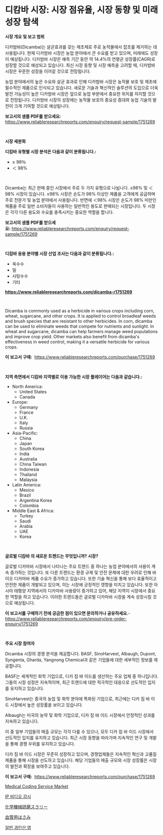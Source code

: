 <p><h1>디캄바 시장: 시장 점유율, 시장 동향 및 미래 성장 탐색</h1></p><p><strong>시장 개요 및 보고 범위</strong></p>
<p><p>디카밤바(Dicamba)는 살균효과를 갖는 제초제로 주로 농작물에서 잡초를 제거하는 데 사용됩니다. 현재 디카밤바 시장은 농업 분야에서 큰 수요를 받고 있으며, 미래에도 성장이 예상됩니다. 디카밤바 시장은 예측 기간 동안 약 14.4%의 연평균 성장률(CAGR)로 성장할 것으로 예상되고 있습니다. 최신 시장 동향 및 시장 예측을 고려할 때, 디카밤바 시장은 꾸준한 성장을 이어갈 것으로 전망됩니다.</p><p>농업 분야에서의 높은 수요와 살균 효과로 인해 디카밤바 시장은 농작물 보호 및 제초에 필수적인 제품으로 인식되고 있습니다. 새로운 기술과 혁신적인 솔루션의 도입으로 더욱 발전 가능성이 높은 디카밤바 시장은 앞으로 농업 부문에서 중요한 위치를 차지할 것으로 전망됩니다. 디카밤바 시장의 성장에는 농작물 보호의 중요성 증대와 농업 기술의 발전이 크게 기여할 것으로 예상됩니다.</p></p>
<p><strong>보고서의 샘플 PDF를 받으세요:</strong> <a href="https://www.reliableresearchreports.com/enquiry/request-sample/1751269">https://www.reliableresearchreports.com/enquiry/request-sample/1751269</a></p>
<p>&nbsp;</p>
<p><strong>시장 세분화</strong></p>
<p><strong>디캄바 유형별 시장 분석은 다음과 같이 분류됩니다.:</strong></p>
<p><ul><li>≥ 98％</li><li>＜ 98%</li></ul></p>
<p>&nbsp;</p>
<p><p>Dicamba는 최근 판매 중인 시장에서 주로 두 가지 유형으로 나뉩니다. ≥98% 및 ＜98% 시장이 있습니다. ≥98% 시장은 순도가 98% 이상인 제품을 고객에게 공급하며 주로 전문가 및 농업 분야에서 사용됩니다. 반면에 ＜98% 시장은 순도가 98% 미만인 제품을 주로 일반 소비자들이 사용하는 일반적인 용도로 판매되는 시장입니다. 두 시장은 각각 다른 용도와 수요를 충족시키는 중요한 역할을 합니다.</p></p>
<p><strong>보고서의 샘플 PDF를 받으세요:</strong>&nbsp;<a href="https://www.reliableresearchreports.com/enquiry/request-sample/1751269">https://www.reliableresearchreports.com/enquiry/request-sample/1751269</a></p>
<p>&nbsp;</p>
<p><strong> 디캄바 응용 분야별 시장 산업 조사는 다음과 같이 분류됩니다.:</strong></p>
<p><ul><li>옥수수</li><li>밀</li><li>사탕수수</li><li>기타</li></ul></p>
<p><strong><a href="https://www.reliableresearchreports.com/dicamba-r1751269">https://www.reliableresearchreports.com/dicamba-r1751269</a></strong></p>
<p>&nbsp;</p>
<p><p>Dicamba is commonly used as a herbicide in various crops including corn, wheat, sugarcane, and other crops. It is applied to control broadleaf weeds and brush species that are resistant to other herbicides. In corn, dicamba can be used to eliminate weeds that compete for nutrients and sunlight. In wheat and sugarcane, dicamba can help farmers manage weed populations and improve crop yield. Other markets also benefit from dicamba's effectiveness in weed control, making it a versatile herbicide for various crops.</p></p>
<p><strong>이 보고서 구매:</strong>&nbsp; <a href="https://www.reliableresearchreports.com/purchase/1751269">https://www.reliableresearchreports.com/purchase/1751269</a></p>
<p>&nbsp;</p>
<p><strong>지역 측면에서 디캄바 지역별로 이용 가능한 시장 플레이어는 다음과 같습니다.:</strong></p>
<p><ul>
    <li>
        North America:
        <ul>
            <li>United States</li>
            <li>Canada</li>
        </ul>
    </li>
    <li>
        Europe:
        <ul>
            <li>Germany</li>
            <li>France</li>
            <li>U.K.</li>
            <li>Italy</li>
            <li>Russia</li>
        </ul>
    </li>
    <li>
        Asia-Pacific:
        <ul>
            <li>China</li>
            <li>Japan</li>
            <li>South Korea</li>
            <li>India</li>
            <li>Australia</li>
            <li>China Taiwan</li>
            <li>Indonesia</li>
            <li>Thailand</li>
            <li>Malaysia</li>
        </ul>
    </li>
    <li>
        Latin America:
        <ul>
            <li>Mexico</li>
            <li>Brazil</li>
            <li>Argentina Korea</li>
            <li>Colombia</li>
        </ul>
    </li>
    <li>
        Middle East & Africa:
        <ul>
            <li>Turkey</li>
            <li>Saudi</li>
            <li>Arabia</li>
            <li>UAE</li>
            <li>Korea</li>
        </ul>
    </li>
    </ul></p>
<p>&nbsp;</p>
<p><strong>글로벌 디캄바 의 새로운 트렌드는 무엇입니까? 시장?</strong></p>
<p><p>글로벌 디카마바 시장에서 나타나는 주요 트렌드 중 하나는 농업 분야에서의 사용이 계속 증가하는 것입니다. 또 다른 트렌드는 환경 규제 및 안전 문제에 대한 우려로 인해 바이오 디카마바 제품 수요가 증가하고 있습니다. 또한 기술 혁신을 통해 보다 효율적이고 안전한 제품이 개발되고 있으며, 이는 시장에 긍정적인 영향을 미치고 있습니다. 또한 아시아 태평양 지역에서의 디카마바 사용량이 증가하고 있어, 해당 지역이 시장에서 중요한 역할을 하고 있습니다. 이러한 트렌드들은 글로벌 디카마바 시장을 계속 성장시킬 것으로 예상됩니다.</p></p>
<p><strong>이 보고서를 구매하기 전에 궁금한 점이 있으면 문의하거나 공유하세요.</strong>- <a href="https://www.reliableresearchreports.com/enquiry/pre-order-enquiry/1751269">https://www.reliableresearchreports.com/enquiry/pre-order-enquiry/1751269</a></p>
<p>&nbsp;</p>
<p><strong>주요 시장 참여자</strong></p>
<p><p>Dicamba 시장의 경쟁 분석을 제공합니다. BASF, SinoHarvest, Albaugh, Dupont, Syngenta, Gharda, Yangnong Chemical과 같은 기업들에 대한 세부적인 정보를 제공합니다.</p><p>BASF는 세계적인 화학 기업으로, 디카 짐 바 이드를 생산하는 주요 업체 중 하나입니다. 그들의 시장 성장은 지속적이며, 최근 트렌드에 대한 적극적인 대응으로 선도적인 입지를 유지하고 있습니다. </p><p>SinoHarvest는 중국의 농업 및 화학 분야에 특화된 기업으로, 최근에는 디카 짐 바 이드 시장에서 높은 성장률을 보이고 있습니다. </p><p>Albaugh는 미국의 농약 및 화학 기업으로, 디카 짐 바 이드 시장에서 안정적인 성과를 지속하고 있습니다. </p><p>이 중 일부 기업들의 매출 규모는 각각 다를 수 있으나, 모두 디카 짐 바 이드 시장에서 선도적인 입지를 유지하고 있습니다. 최근 시장 동향을 따라가며 지속적인 연구 및 개발을 통해 경쟁 우위를 유지하고 있습니다.</p><p>디카 짐 바 이드 시장은 꾸준히 성장하고 있으며, 경쟁업체들은 지속적인 혁신과 고품질 제품을 통해 시장을 선도하고 있습니다. 해당 기업들의 매출 규모와 시장 성장률은 시장의 발전과 확장을 보여주고 있습니다.</p></p>
<p><strong>이 보고서 구매:</strong>&nbsp;&nbsp;<a href="https://www.reliableresearchreports.com/purchase/1751269">https://www.reliableresearchreports.com/purchase/1751269</a></p>
<p><p><a href="https://github.com/brenzgnarento/Market-Research-Report-List-2/blob/main/medical-coding-service-market.md">Medical Coding Service Market</a></p><p><a href="https://medium.com/@dylanobrien626/ip-%EB%B9%84%EB%94%94%EC%98%A4-%EA%B0%90%EC%8B%9C-%EC%8B%9C%EC%9E%A5-%EC%8B%9C%EC%9E%A5-cagr-%EC%8B%9C%EC%9E%A5-%ED%8A%B8%EB%A0%8C%EB%93%9C-%EB%B0%8F-%EC%84%B1%EC%9E%A5-%EC%A0%84%EB%9E%B5%EC%97%90-%EB%8C%80%ED%95%9C-%ED%86%B5%EC%B0%B0%EB%A0%A5-e3fc7bfd7f8a">IP 비디오 감시</a></p><p><a href="https://medium.com/@jordanilliamson678678/%E5%8C%96%E5%AD%A6%E6%A9%9F%E6%A2%B0%E7%A0%94%E7%A3%A8%E3%82%B9%E3%83%A9%E3%83%AA%E3%83%BC%E5%B8%82%E5%A0%B4-%E7%AB%B6%E4%BA%89%E5%88%86%E6%9E%90-%E5%B8%82%E5%A0%B4%E5%8B%95%E5%90%91-2031%E5%B9%B4%E3%81%BE%E3%81%A7%E3%81%AE%E4%BA%88%E6%B8%AC-19b3b4c8a38c">化学機械研磨スラリー</a></p><p><a href="https://github.com/Sophiaard2003/Market-Research-Report-List-1/blob/main/943444925451.md">血管用はさみ</a></p><p><a href="https://medium.com/@deborahward03/%EC%9D%BC%EB%B0%98-%EA%B3%A0%EC%9D%B8%EC%82%B0-%EC%9D%B8%EA%B3%B5%EB%B9%84%EB%A3%8C-%EC%8B%9C%EC%9E%A5-%EC%A0%90%EC%9C%A0%EC%9C%A8-%EB%B3%80%ED%99%94-%EB%B0%8F-%EC%8B%9C%EC%9E%A5-%EC%84%B1%EC%9E%A5-%EB%8F%99%ED%96%A5-2024-2031-72de21c6c8bc">일반 과인산 염</a></p></p>